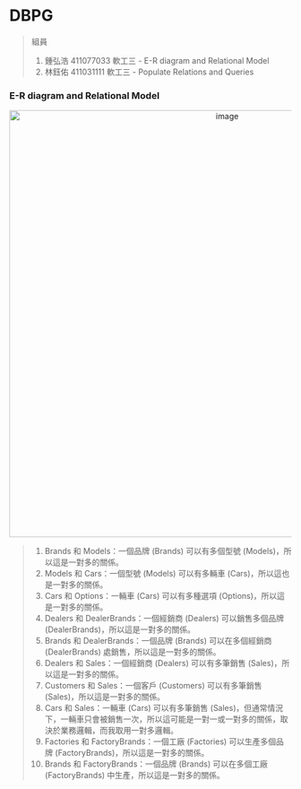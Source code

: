 # DBPG

> 組員
> 1. 鍾弘浩 411077033 軟工三 - E-R diagram and Relational Model
> 2. 林鈺佑 411031111 軟工三 - Populate Relations and Queries

### E-R diagram and Relational Model

<p align="center">
  <img width="762" alt="image" src="https://github.com/CHUNG-HAO/DBPG/assets/67829896/0da24537-6491-4c64-a59d-043dc2a61f16">
</p>

> 1. Brands 和 Models：一個品牌 (Brands) 可以有多個型號 (Models)，所以這是一對多的關係。
> 2. Models 和 Cars：一個型號 (Models) 可以有多輛車 (Cars)，所以這也是一對多的關係。
> 3. Cars 和 Options：一輛車 (Cars) 可以有多種選項 (Options)，所以這是一對多的關係。
> 4. Dealers 和 DealerBrands：一個經銷商 (Dealers) 可以銷售多個品牌 (DealerBrands)，所以這是一對多的關係。
> 5. Brands 和 DealerBrands：一個品牌 (Brands) 可以在多個經銷商 (DealerBrands) 處銷售，所以這是一對多的關係。
> 6. Dealers 和 Sales：一個經銷商 (Dealers) 可以有多筆銷售 (Sales)，所以這是一對多的關係。
> 7. Customers 和 Sales：一個客戶 (Customers) 可以有多筆銷售 (Sales)，所以這是一對多的關係。
> 8. Cars 和 Sales：一輛車 (Cars) 可以有多筆銷售 (Sales)，但通常情況下，一輛車只會被銷售一次，所以這可能是一對一或一對多的關係，取決於業務邏輯，而我取用一對多邏輯。
> 9. Factories 和 FactoryBrands：一個工廠 (Factories) 可以生產多個品牌 (FactoryBrands)，所以這是一對多的關係。
> 10. Brands 和 FactoryBrands：一個品牌 (Brands) 可以在多個工廠 (FactoryBrands) 中生產，所以這是一對多的關係。
